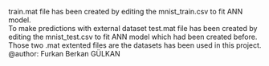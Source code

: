 train.mat file has been created by editing the mnist_train.csv to fit ANN model.  
To make predictions with external dataset test.mat file has been created by editing the mnist_test.csv to fit ANN model which had been created before.  
Those two .mat extented files are the datasets has been used in this project.  
@author: Furkan Berkan GÜLKAN 
